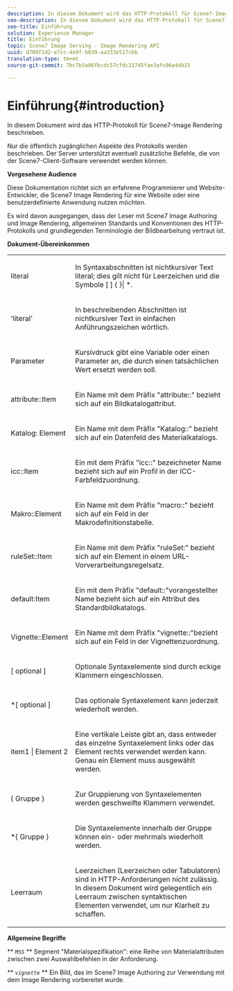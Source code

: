 ```yaml
---
description: In diesem Dokument wird das HTTP-Protokoll für Scene7-Image Rendering beschrieben.
seo-description: In diesem Dokument wird das HTTP-Protokoll für Scene7-Image Rendering beschrieben.
seo-title: Einführung
solution: Experience Manager
title: Einführung
topic: Scene7 Image Serving - Image Rendering API
uuid: d709f1d2-e7cc-4e9f-b039-aa333e517cbb
translation-type: tm+mt
source-git-commit: 7bc7b3a86fbcdc57cfdc31745fae3afc06e44b15

---
```



# Einführung{#introduction}

In diesem Dokument wird das HTTP-Protokoll für Scene7-Image Rendering beschrieben.

Nur die öffentlich zugänglichen Aspekte des Protokolls werden beschrieben. Der Server unterstützt eventuell zusätzliche Befehle, die von der Scene7-Client-Software verwendet werden können.

**Vorgesehene Audience**

Diese Dokumentation richtet sich an erfahrene Programmierer und Website-Entwickler, die Scene7 Image Rendering für eine Website oder eine benutzerdefinierte Anwendung nutzen möchten.

Es wird davon ausgegangen, dass der Leser mit Scene7 Image Authoring und Image Rendering, allgemeinen Standards und Konventionen des HTTP-Protokolls und grundlegenden Terminologie der Bildbearbeitung vertraut ist.

**Dokument-Übereinkommen**

<table id="simpletable_E96BA470B3CE4266A9E6ED0440A56C40"> 
 <tr class="strow"> 
  <td class="stentry"> <p>literal </p> </td> 
  <td class="stentry"> <p>In Syntaxabschnitten ist nichtkursiver Text literal; dies gilt nicht für Leerzeichen und die Symbole [ ] { }| *. </p> </td> 
 </tr> 
 <tr class="strow"> 
  <td class="stentry"> <p>'literal' </p> </td> 
  <td class="stentry"> <p>In beschreibenden Abschnitten ist nichtkursiver Text in einfachen Anführungszeichen wörtlich. </p> </td> 
 </tr> 
 <tr class="strow"> 
  <td class="stentry"> <p> <span class="varname"> Parameter </span> </p> </td> 
  <td class="stentry"> <p>Kursivdruck gibt eine Variable oder einen Parameter an, die durch einen tatsächlichen Wert ersetzt werden soll. </p> </td> 
 </tr> 
 <tr class="strow"> 
  <td class="stentry"> <p> <span class="codeph"> attribute::Item </span> </p> </td> 
  <td class="stentry"> <p>Ein Name mit dem Präfix "attribute::" bezieht sich auf ein Bildkatalogattribut. </p> </td> 
 </tr> 
 <tr class="strow"> 
  <td class="stentry"> <p> <span class="codeph"> Katalog: Element </span> </p> </td> 
  <td class="stentry"> <p>Ein Name mit dem Präfix "Katalog::" bezieht sich auf ein Datenfeld des Materialkatalogs. </p> </td> 
 </tr> 
 <tr class="strow"> 
  <td class="stentry"> <p> <span class="codeph"> icc::Item </span> </p> </td> 
  <td class="stentry"> <p>Ein mit dem Präfix "icc::" bezeichneter Name bezieht sich auf ein Profil in der ICC-Farbfeldzuordnung. </p> </td> 
 </tr> 
 <tr class="strow"> 
  <td class="stentry"> <p> <span class="codeph"> Makro::Element </span> </p> </td> 
  <td class="stentry"> <p>Ein Name mit dem Präfix "macro::" bezieht sich auf ein Feld in der Makrodefinitionstabelle. </p> </td> 
 </tr> 
 <tr class="strow"> 
  <td class="stentry"> <p> <span class="codeph"> ruleSet::Item </span> </p> </td> 
  <td class="stentry"> <p>Ein Name mit dem Präfix "ruleSet:" bezieht sich auf ein Element in einem URL-Vorverarbeitungsregelsatz. </p> </td> 
 </tr> 
 <tr class="strow"> 
  <td class="stentry"> <p> <span class="codeph"> default:Item </span> </p> </td> 
  <td class="stentry"> <p>Ein mit dem Präfix "default::"vorangestellter Name bezieht sich auf ein Attribut des Standardbildkatalogs. </p> </td> 
 </tr> 
 <tr class="strow"> 
  <td class="stentry"> <span class="codeph"> Vignette::Element </span> </td> 
  <td class="stentry"> <p>Ein Name mit dem Präfix "vignette::"bezieht sich auf ein Feld in der Vignettenzuordnung. </p> </td> 
 </tr> 
 <tr class="strow"> 
  <td class="stentry"> <p>[ <span class="varname"> optional </span> ] </p> </td> 
  <td class="stentry"> <p>Optionale Syntaxelemente sind durch eckige Klammern eingeschlossen. </p> </td> 
 </tr> 
 <tr class="strow"> 
  <td class="stentry"> <p>*[ <span class="varname"> optional </span> ] </p> </td> 
  <td class="stentry"> <p>Das optionale Syntaxelement kann jederzeit wiederholt werden. </p> </td> 
 </tr> 
 <tr class="strow"> 
  <td class="stentry"> <p> <span class="varname"> item1 </span>| <span class="varname"> Element 2 </span> </p> </td> 
  <td class="stentry"> <p>Eine vertikale Leiste gibt an, dass entweder das einzelne Syntaxelement links oder das Element rechts verwendet werden kann. Genau ein Element muss ausgewählt werden. </p> </td> 
 </tr> 
 <tr class="strow"> 
  <td class="stentry"> <p>{ <span class="varname"> Gruppe </span> } </p> </td> 
  <td class="stentry"> <p>Zur Gruppierung von Syntaxelementen werden geschweifte Klammern verwendet. </p> </td> 
 </tr> 
 <tr class="strow"> 
  <td class="stentry"> <p>*{ <span class="varname"> Gruppe </span> } </p> </td> 
  <td class="stentry"> <p>Die Syntaxelemente innerhalb der Gruppe können ein- oder mehrmals wiederholt werden. </p> </td> 
 </tr> 
 <tr class="strow"> 
  <td class="stentry"> <p>Leerraum </p> </td> 
  <td class="stentry"> <p>Leerzeichen (Leerzeichen oder Tabulatoren) sind in HTTP-Anforderungen nicht zulässig. In diesem Dokument wird gelegentlich ein Leerraum zwischen syntaktischen Elementen verwendet, um nur Klarheit zu schaffen. </p> </td> 
 </tr> 
</table>

**Allgemeine Begriffe**

** *`MSS`* ** Segment &quot;Materialspezifikation&quot;: eine Reihe von Materialattributen zwischen zwei Auswahlbefehlen in der Anforderung.

** *`vignette`* ** Ein Bild, das im Scene7 Image Authoring zur Verwendung mit dem Image Rendering vorbereitet wurde.
